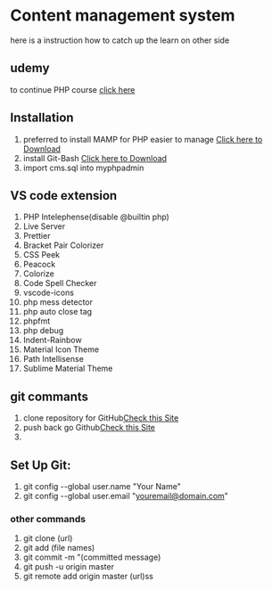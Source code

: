 # Content management system

  here is a instruction how to catch up the learn on other side


## udemy 
  to continue PHP course [click here](https://www.udemy.com/course/php-for-complete-beginners-includes-msql-object-oriented/learn/lecture/2509356?components=add_to_cart%2Cavailable_coupons%2Cbuy_button%2Cbuy_for_team%2Ccacheable_buy_button%2Ccacheable_deal_badge%2Ccacheable_discount_expiration%2Ccacheable_price_text%2Ccacheable_purchase_text%2Ccurated_for_ufb_notice_context%2Cdeal_badge%2Cdiscount_expiration%2Cgift_this_course%2Cincentives%2Cinstructor_links%2Clifetime_access_context%2Cmoney_back_guarantee%2Cprice_text%2Cpurchase_tabs_context%2Cpurchase%2Crecommendation%2Credeem_coupon%2Csidebar_container%2Cpurchase_body_container#questions)

  

## Installation

  1. preferred to install MAMP for PHP easier to manage [Click here to Download](https://mamp.info/en/downloads/)
  2. install Git-Bash [Click here to Download](https://www.becomingads.com/o/gitbash)
  3. import cms.sql into myphpadmin
   
## VS code extension
  1. PHP Intelephense(disable @builtin php)
  2.  Live Server
  3.  Prettier
  4.  Bracket Pair Colorizer
  5.  CSS Peek
  6.  Peacock
  7.  Colorize
  8.  Code Spell Checker
  9.  vscode-icons
  10. php mess detector
  11. php auto close tag
  12. phpfmt
  13. php debug
  14. Indent-Rainbow
  15. Material Icon Theme
  16. Path Intellisense
  17. Sublime Material Theme
   
## git commants
  1. clone repository for GitHub[Check this Site](https://docs.github.com/en/repositories/creating-and-managing-repositories/cloning-a-repository)
  2. push back go Github[Check this Site](https://digitalthoughtdisruption.com/2020/09/09/clone-repository-push-changes-using-git-bash/)
  3. 
## Set Up Git:
  1. git config --global user.name "Your Name"
  2. git config --global user.email "youremail@domain.com"

  ### other commands
  1. git clone (url)
  2. git add (file names)
  3. git commit -m "(committed message)
  4. git push -u origin master
  5. git remote add origin master (url)ss
